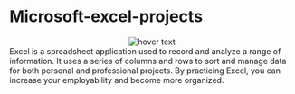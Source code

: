 # Microsoft-excel-projects
 <center> <img src="https://www.modano.com/files/images/resources/learning/microsoft_excel/excel_fundamentals/mod_excel_excel_interface.png"  title="hover text"></center>
Excel is a spreadsheet application used to record and analyze a range of information. It uses a series of columns and rows to sort and manage data for both personal and professional projects. By practicing Excel, you can increase your employability and become more organized.

